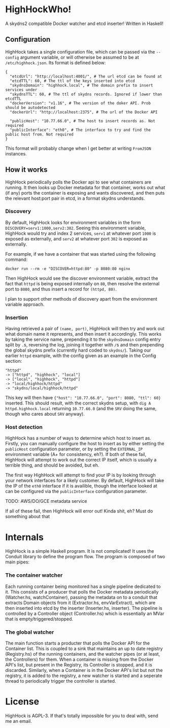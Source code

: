 HighHockWho!
============

A skydns2 compatible Docker watcher and etcd inserter! Written in Haskell!

Configuration
-------------

HighHock takes a single configuration file, which can be passed via the
`--config` argument variable, or will otherwise be assumed to be at
`/etc/highhock.json`. Its format is defined below:

    {
      "etcdUrl": "http://localhost:4001/", # The url etcd can be found at
      "etcdTTL": 60, # The ttl of the keys inserted into etcd
      "skydnsDomain": "highhock.local", # The domain prefix to insert services under
      "skydnsTTL": 60, # The ttl of skydns records. Ignored if lower than etcdTTL
      "dockerVersion": "v1.16", # The version of the doker API. Prob should be autodetected
      "dockerUrl": "http://localhost:2375", # The url of the Docker API

      "publicHost": "10.77.66.0", # The host to insert records as. Not required
      "publicInterface": "eth0", # The interface to try and find the public host from. Not required
    }

This format will probably change when I get better at writing `FromJSON`
instances.

How it works
------------

HighHock periodically polls the Docker api to see what containers are running.
It then looks up Docker metadata for that container, works out what (if any)
ports the container is exposing and wants discovered, and then puts the relevant
host:port pair in etcd, in a format skydns understands.

### Discovery

By default, HighHock looks for environment variables in the form
`DISCOVERY=serv1:1000,serv2:302`. Seeing this environment variable, HighHock
would try and index 2 services, `serv1` at whatever port `1000` is exposed as
externally, and `serv2` at whatever port `302` is exposed as externally.

For example, if we have a container that was started using the following
command:

    docker run --rm -e "DISCOVER=httpd:80" -p 8080:80 nginx

Then HighHock would see the discover environment variable, extract the fact that
`httpd` is being exposed internally on `80`, then resolve the external port to
`8080`, and thus insert a record for `(httpd, 80)`.

I plan to support other methods of discovery apart from the environment variable
approach.

### Insertion

Having retrieved a pair of `(name, port)`, HighHock will then try and work out
what domain name it represents, and then insert it accordingly. This works by
taking the service name, prepending it to the `skydnsDomain` config entry split
by `.`s, reversing the log, joining it together with `/`s and then prepending
the global skydns prefix (currently hard coded to `skydns/`). Taking our earlier
`httpd` example, with the config given as an example in the Config section:

    "httpd"
    -> ["httpd", "highhock", "local"]
    -> ["local", "highhock", "httpd"]
    -> "local/highhock/httpd"
    -> "skydns/local/highhock/httpd"

This key will then have `{"host": "10.77.66.0", "port": 8080, "ttl": 60}`
inserted. This should result, with the correct skydns setup, with
`dig A httpd.highhock.local` returning `10.77.66.0` (and the `SRV` doing the
same, though who cares about `SRV` anyway).

### Host detection

HighHock has a number of ways to determine which host to insert as. Firstly, you
can manually configure the host to insert as by either setting the `publicHost`
configuration parameter, or by setting the `EXTERNAL_IP` environment variable
(A+ for consistency, eh?). If both of these fail, HighHock will attempt to work
out the correct IP itself, which is usually a terrible thing, and should be
avoided, but eh.

The first way HighHock will attempt to find your IP is by looking through your
network interfaces for a likely customer. By default, HighHock will take the IP
of the `eth0` interface if it is availible, though the interface looked at can
be configured via the `publicInterface` configuration parameter.

TODO: AWS/DO/GCE metadata service

If all of these fail, then HighHock will error out! Kinda shit, eh? Must do
something about that

Internals
=========

HighHock is a simple Haskell program. It is not complicated! It uses the Conduit
library to define the program flow. The program is composed of two main pipes:

### The container watcher

Each running container being monitored has a single pipeline dedicated to it.
This consists of a producer that polls the Docker metadata periodically
(Watcher.hs, watchContainer), passing the metadata on to a conduit that extracts
Domain objects from it (Extractor.hs, envVarExtract), which are then inserted
into etcd by the inserter (Inserter.hs, inserter). The pipeline is controlled by
a Controller object (Controller.hs) which is essentially an MVar that is
empty/triggered/stopped.

### The global watcher

The main function starts a producter that polls the Docker API for the Container
list. This is coupled to a sink that maintains an up to date registry (Registry.hs)
of the running containers, and the watcher pipes (or at least, the Controllers)
for them. When a container is missing from the Docker API's list, but present in
the Registry, its Controller is stopped, and it is discarded. Similarly, when a
Container is in the Docker API's list but not the registry, it is added to the
registry, a new watcher is started and a seperate thread to periodically trigger
the controller is started.

License
=======

HighHock is AGPL-3. If that's totally impossible for you to deal with, send me
an email.
